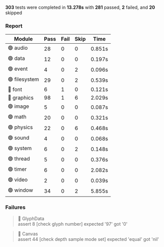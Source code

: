 <!-- PASSED 281 || FAILED 2 || SKIPPED 20 || TIME 13.278 -->

**303** tests were completed in **13.278s** with **281** passed, **2** failed, and **20** skipped

### Report
| Module                | Pass | Fail | Skip | Time   |
| --------------------- | ------ | ------ | ------- | ------ |
| 🟢 audio | 28 | 0 | 0 | 0.851s |
| 🟢 data | 12 | 0 | 0 | 0.197s |
| 🟢 event | 4 | 0 | 2 | 0.096s |
| 🟢 filesystem | 29 | 0 | 2 | 0.539s |
| 🔴 font | 6 | 1 | 0 | 0.121s |
| 🔴 graphics | 98 | 1 | 6 | 2.029s |
| 🟢 image | 5 | 0 | 0 | 0.087s |
| 🟢 math | 20 | 0 | 0 | 0.321s |
| 🟢 physics | 22 | 0 | 6 | 0.468s |
| 🟢 sound | 4 | 0 | 0 | 0.068s |
| 🟢 system | 6 | 0 | 2 | 0.148s |
| 🟢 thread | 5 | 0 | 0 | 0.376s |
| 🟢 timer | 6 | 0 | 0 | 2.082s |
| 🟢 video | 2 | 0 | 0 | 0.039s |
| 🟢 window | 34 | 0 | 2 | 5.855s |


### Failures
> 🔴 GlyphData  
> assert 8 [check glyph number] expected '97' got '0'  

> 🔴 Canvas  
> assert 44 [check depth sample mode set] expected 'equal' got 'nil'  


